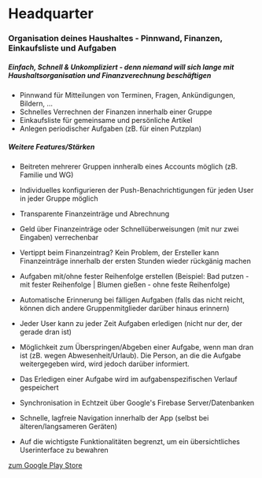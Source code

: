 # Headquarter
### Organisation deines Haushaltes - Pinnwand, Finanzen, Einkaufsliste und Aufgaben
##### Einfach, Schnell & Unkompliziert - denn niemand will sich lange mit Haushaltsorganisation und Finanzverechnung beschäftigen

- Pinnwand für Mitteilungen von Terminen, Fragen, Ankündigungen, Bildern, ...
- Schnelles Verrechnen der Finanzen innerhalb einer Gruppe
- Einkaufsliste für gemeinsame und persönliche Artikel
- Anlegen periodischer Aufgaben (zB. für einen Putzplan)

##### Weitere Features/Stärken
- Beitreten mehrerer Gruppen innheralb eines Accounts möglich (zB. Familie und WG)
- Individuelles konfigurieren der Push-Benachrichtigungen für jeden User in jeder Gruppe möglich
- Transparente Finanzeinträge und Abrechnung
- Geld über Finanzeinträge oder Schnellüberweisungen (mit nur zwei Eingaben) verrechenbar
- Vertippt beim Finanzeintrag? Kein Problem, der Ersteller kann Finanzeinträge innerhalb der ersten Stunden wieder rückgänig machen
- Aufgaben mit/ohne fester Reihenfolge erstellen (Beispiel: Bad putzen - mit fester Reihenfolge | Blumen gießen - ohne feste Reihenfolge)
- Automatische Erinnerung bei fälligen Aufgaben (falls das nicht reicht, können dich andere Gruppenmitglieder darüber hinaus erinnern)
- Jeder User kann zu jeder Zeit Aufgaben erledigen (nicht nur der, der gerade dran ist)
- Möglichkeit zum Überspringen/Abgeben einer Aufgabe, wenn man dran ist (zB. wegen Abwesenheit/Urlaub). Die Person, an die die Aufgabe weitergegeben wird, wird jedoch darüber informiert.
- Das Erledigen einer Aufgabe wird im aufgabenspezifischen Verlauf gespeichert


- Synchronisation in Echtzeit über Google's Firebase Server/Datenbanken
- Schnelle, lagfreie Navigation innerhalb der App (selbst bei älteren/langsameren Geräten)
- Auf die wichtigste Funktionalitäten begrenzt, um ein übersichtliches Userinterface zu bewahren

[zum Google Play Store](https://play.google.com/store/apps/details?id=christian.eilers.flibber)
